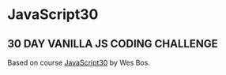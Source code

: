 # JavaScript30
## 30 DAY VANILLA JS CODING CHALLENGE
Based on course [JavaScript30](https://javascript30.com/) by Wes Bos.